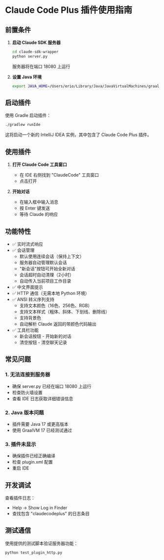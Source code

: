# Claude Code Plus 插件使用指南

## 前置条件

1. **启动 Claude SDK 服务器**
   ```bash
   cd claude-sdk-wrapper
   python server.py
   ```
   服务器将在端口 18080 上运行

2. **设置 Java 环境**
   ```bash
   export JAVA_HOME=/Users/erio/Library/Java/JavaVirtualMachines/graalvm-ce-17.0.9/Contents/Home
   ```

## 启动插件

使用 Gradle 启动插件：
```bash
./gradlew runIde
```

这将启动一个新的 IntelliJ IDEA 实例，其中包含了 Claude Code Plus 插件。

## 使用插件

1. **打开 Claude Code 工具窗口**
   - 在 IDE 右侧找到 "ClaudeCode" 工具窗口
   - 点击打开

2. **开始对话**
   - 在输入框中输入消息
   - 按 Enter 键发送
   - 等待 Claude 的响应

## 功能特性

- ✅ 实时流式响应
- ✅ 会话管理
  - 默认使用连续会话（保持上下文）
  - 服务器自动管理默认会话
  - "新会话"按钮可开始全新对话
  - 会话超时自动清理（2小时）
  - 自动传入当前项目工作目录
- ✅ 中文界面提示
- ✅ HTTP 通信（无需本地 Python 环境）
- ✅ ANSI 转义序列支持
  - 支持文本颜色（16色、256色、RGB）
  - 支持文本样式（粗体、斜体、下划线、删除线）
  - 支持背景色
  - 自动解析 Claude 返回的带颜色代码输出
- ✅ 工具栏功能
  - 新会话按钮 - 开始新的对话
  - 清空按钮 - 清空聊天记录

## 常见问题

### 1. 无法连接到服务器
- 确保 server.py 已经在端口 18080 上运行
- 检查防火墙设置
- 查看 IDE 日志获取详细错误信息

### 2. Java 版本问题
- 插件需要 Java 17 或更高版本
- 使用 GraalVM 17 已经测试通过

### 3. 插件未显示
- 确保插件已经正确编译
- 检查 plugin.xml 配置
- 重启 IDE

## 开发调试

查看插件日志：
- Help → Show Log in Finder
- 查找包含 "claudecodeplus" 的日志条目

## 测试通信

使用提供的测试脚本验证服务器功能：
```bash
python test_plugin_http.py
```